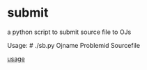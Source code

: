 submit
======

a python script to submit source file to OJs

Usage: # ./sb.py Ojname Problemid Sourcefile


[usage](https://github.com/fookwood/submit/blob/master/demo.png)